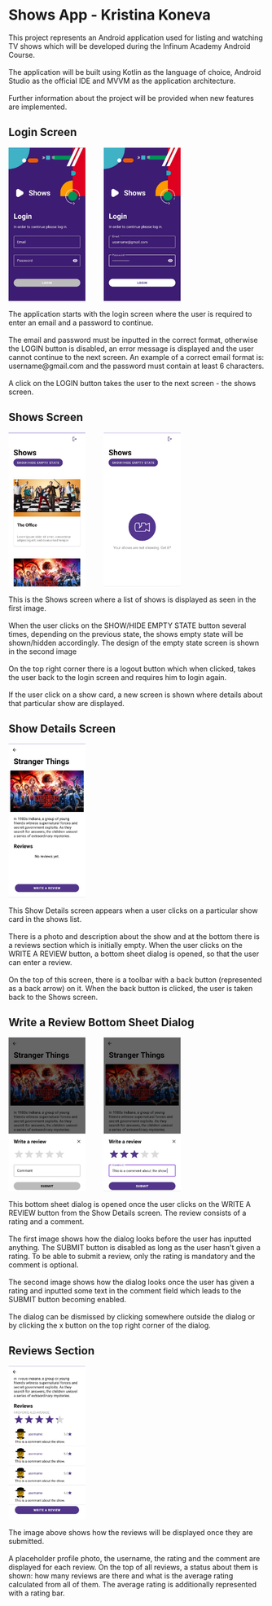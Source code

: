 # Shows App - Kristina Koneva
This project represents an Android application
used for listing and watching TV shows which will be developed
during the Infinum Academy Android Course. <br /> <br />
The application will be built using Kotlin as the language of choice,
Android Studio as the official IDE and MVVM as the application architecture. <br /> <br />
Further information about the project will be provided when new features are implemented.

## Login Screen
<p align="left">
<img src="README_images/login_screen_without_input.png" width="30%" height="30%"/>
&nbsp; &nbsp; &nbsp; &nbsp;
<img src="README_images/login_screen_with_input.png" width="30%" height="30%"/>
</p>
The application starts with the login screen where the user is required to enter an email and a password to continue. <br /><br />
The email and password must be inputted in the correct format, otherwise the LOGIN button is disabled, an error message is displayed and the user cannot continue to the next screen. 
An example of a correct email format is: username@gmail.com and the password must contain at least 6 characters. <br /> <br />
A click on the LOGIN button takes the user to the next screen - the shows screen.

## Shows Screen
<p align="left">
<img src="README_images/shows_screen.png" width="30%" height="30%"/>
&nbsp; &nbsp; &nbsp; &nbsp;
<img src="README_images/shows_screen_empty_state.png" width="30%" height="30%"/>
</p>
This is the Shows screen where a list of shows is displayed as seen in the first image. <br /> <br />
When the user clicks on the SHOW/HIDE EMPTY STATE button several times, 
depending on the previous state, the shows empty state will be shown/hidden accordingly. 
The design of the empty state screen is shown in the second image <br /> <br />
On the top right corner there is a logout button which when clicked, takes the user back to the login screen and requires him to login again. <br /> <br />
If the user click on a show card, a new screen is shown where details about that particular show are displayed.

## Show Details Screen
<p align="left">
<img src="README_images/show_details_screen.png" width="30%" height="30%"/>
</p>
This Show Details screen appears when a user clicks on a particular show card in the shows list. <br /> <br />
There is a photo and description about the show and at the bottom there is a reviews section which is initially empty. 
When the user clicks on the WRITE A REVIEW button, a bottom sheet dialog is opened, so that the user can enter a review. <br /> <br />
On the top of this screen, there is a toolbar with a back button (represented as a back arrow) on it. When the back button is clicked, 
the user is taken back to the Shows screen.

## Write a Review Bottom Sheet Dialog
<p align="left">
<img src="README_images/write_review_dialog_without_input.png" width="30%" height="30%"/>
&nbsp; &nbsp; &nbsp; &nbsp;
<img src="README_images/write_review_dialog_with_input.png" width="30%" height="30%"/>
</p>
This bottom sheet dialog is opened once the user clicks on the WRITE A REVIEW button from the Show Details screen.
The review consists of a rating and a comment. <br /> <br />
The first image shows how the dialog looks before the user has inputted anything. The SUBMIT button is disabled
as long as the user hasn't given a rating. To be able to submit a review, 
only the rating is mandatory and the comment is optional. <br /> <br />
The second image shows how the dialog looks once the user has given a rating 
and inputted some text in the comment field which leads to the SUBMIT button becoming enabled. <br /> <br />
The dialog can be dismissed by clicking somewhere outside the dialog or by clicking the x button on the top right corner of the dialog.

## Reviews Section
<p align="left">
<img src="README_images/reviews_section.png" width="30%" height="30%"/>
</p>
The image above shows how the reviews will be displayed once they are submitted. <br /> <br />
A placeholder profile photo, the username, the rating and the comment are displayed for each review.
On the top of all reviews, a status about them is shown: how many reviews are there and what is the average rating calculated from all of them. 
The average rating is additionally represented with a rating bar.